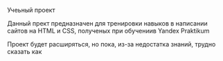 Учеьный проект

Данный прект предназначен для тренировки навыков в написании сайтов на HTML и CSS, полученых при обучениив Yandex Praktikum

Проект будет расширяться, но пока, из-за недостатка знаний, трудно сказать как
